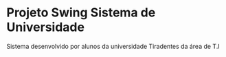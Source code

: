 # Projeto Swing Sistema de Universidade
Sistema desenvolvido por alunos da universidade Tiradentes da área de T.I
